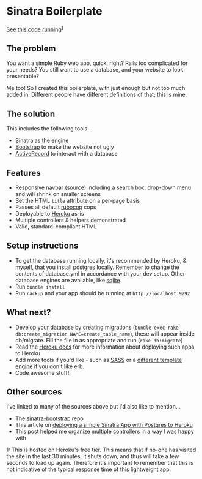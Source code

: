# Sinatra Boilerplate

[See this code running](http://peaceful-brook-41552.herokuapp.com/)<sup>[1](#footnote1)</sup>

## The problem

You want a simple Ruby web app, quick, right?
Rails too complicated for your needs?
You still want to use a database, and your website to look presentable?

Me too! So I created this boilerplate, with just enough but not too much added in. Different people have different definitions of that; this is mine.

## The solution

This includes the following tools:

- [Sinatra](http://sinatrarb.com/) as the engine
- [Bootstrap](https://getbootstrap.com/) to make the website not ugly
- [ActiveRecord](https://github.com/rails/rails/tree/master/activerecord) to interact with a database

## Features

- Responsive navbar ([source](
https://getbootstrap.com/docs/4.0/examples/navbars/)) including a search box, drop-down menu and will shrink on smaller screens
- Set the HTML `title` attribute on a per-page basis
- Passes all default [rubocop](https://github.com/rubocop-hq/rubocop) cops
- Deployable to [Heroku](https://devcenter.heroku.com/categories/ruby-support) as-is
- Multiple controllers & helpers demonstrated
- Valid, standard-compliant HTML

## Setup instructions

- To get the database running locally, it's recommended by Heroku, & myself, that you install postgres locally. Remember to change the contents of database.yml in accordance with your dev setup. Other database engines are available, like [sqlite](https://rubygems.org/gems/sqlite3/versions/1.3.11).
- Run `bundle install`
- Run `rackup` and your app should be running at `http://localhost:9292`

## What next?

- Develop your database by creating migrations (`bundle exec rake db:create_migration NAME=create_table_name`), these will appear inside db/migrate. Fill the file in as appropriate and run (`rake db:migrate`)
- Read the [Heroku docs](https://devcenter.heroku.com/categories/ruby-support) for more information about deploying such apps to Heroku
- Add more tools if you'd like - such as [SASS](https://stackoverflow.com/questions/4987183/how-to-link-a-sass-file-in-a-sinatra-app/18367901#18367901) or a [different template engine](https://www.ruby-toolbox.com/categories/template_engines) if you don't like erb.
- Code awesome stuff!

## Other sources

I've linked to many of the sources above but I'd also like to mention...

- The [sinatra-bootstrap](https://github.com/bootstrap-ruby/sinatra-bootstrap) repo
- This article on [deploying a simple Sinatra App with Postgres to Heroku](https://medium.com/@dmccoy/deploying-a-simple-sinatra-app-with-postgres-to-heroku-c4a883d3f19e)
- [This post](https://nickcharlton.net/posts/structuring-sinatra-applications.html) helped me organize multiple controllers in a way I was happy with

<a name="footnote1">1</a>: This is hosted on Heroku's free tier. This means that if no-one has visited the site in the last 30 minutes, it shuts down, and thus will take a few seconds to load up again. Therefore it's important to remember that this is not indicative of the typical response time of this lightweight app.